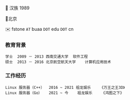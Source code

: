 👨 汉族 1989

📍北京

✉️ fstone `AT` buaa `DOT` edu `DOT` cn

### 教育背景

	学士	2009 － 2013	西南交通大学	软件工程
	硕士	2013 － 2016	北京航空航天大学	计算机应用技术

### 工作经历

	Linux 服务器（C++）	2016 ~ 2021	祖龙娱乐	《万王之王3D》
	Linux 服务器（Go）	2021 ~ 今	祖龙娱乐	《鸿图之下》

